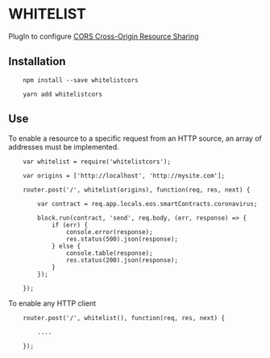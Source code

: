 # WHITELIST
PlugIn to configure [CORS Cross-Origin Resource Sharing](https://developer.mozilla.org/it/docs/Web/HTTP/CORS)

## Installation

```
    npm install --save whitelistcors

    yarn add whitelistcors
```

## Use

To enable a resource to a specific request from an HTTP source, an array of addresses must be implemented.

```
    var whitelist = require('whitelistcors');

    var origins = ['http://localhost', 'http://mysite.com'];

    router.post('/', whitelist(origins), function(req, res, next) {

        var contract = req.app.locals.eos.smartContracts.coronavirus;
        
        block.run(contract, 'send', req.body, (err, response) => {
            if (err) {
                console.error(response);
                res.status(500).json(response);
            } else {
                console.table(response);
                res.status(200).json(response);
            }
        });
    
    });

```

To enable any HTTP client 

```
    router.post('/', whitelist(), function(req, res, next) {

        ....

    });

```

